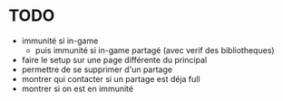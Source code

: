 
# TODO
- immunité si in-game
  - puis immunité si in-game partagé (avec verif des bibliotheques)
- faire le setup sur une page différente du principal
- permettre de se supprimer d'un partage
- montrer qui contacter si un partage est déja full
- montrer si on est en immunité

